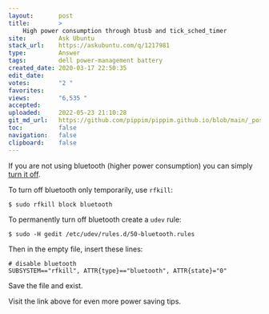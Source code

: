 ```yaml
---
layout:       post
title:        >
    High power consumption through btusb and tick_sched_timer
site:         Ask Ubuntu
stack_url:    https://askubuntu.com/q/1217981
type:         Answer
tags:         dell power-management battery
created_date: 2020-03-17 22:50:35
edit_date:    
votes:        "2 "
favorites:    
views:        "6,535 "
accepted:     
uploaded:     2022-05-23 21:10:28
git_md_url:   https://github.com/pippim/pippim.github.io/blob/main/_posts/2020/2020-03-17-High-power-consumption-through-btusb-and-tick_sched_timer.md
toc:          false
navigation:   false
clipboard:    false
---
```


If you are not using bluetooth (higher power consumption) you can simply [turn it off][1].

To turn off bluetooth only temporarily, use `rfkill`:

``` 
$ sudo rfkill block bluetooth
```

To permanently turn off bluetooth create a `udev` rule:

``` 
$ sudo -H gedit /etc/udev/rules.d/50-bluetooth.rules
```

Then in the empty file, insert these lines:

``` 
# disable bluetooth
SUBSYSTEM=="rfkill", ATTR{type}=="bluetooth", ATTR{state}="0"
```

Save the file and exist.

Visit the link above for even more power saving tips.

  [1]: https://wiki.archlinux.org/index.php/Power_management#Bluetooth
